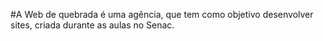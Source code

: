 #A Web de quebrada é uma agência, que tem como objetivo desenvolver sites, criada durante as aulas no Senac.